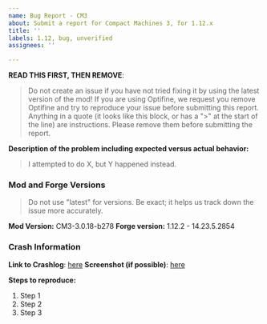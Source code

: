 ```yaml
---
name: Bug Report - CM3
about: Submit a report for Compact Machines 3, for 1.12.x
title: ''
labels: 1.12, bug, unverified
assignees: ''

---
```


**READ THIS FIRST, THEN REMOVE**:
> Do not create an issue if you have not tried fixing it by using the latest version of the mod!
> If you are using Optifine, we request you remove Optifine and try to reproduce your issue before submitting this report.
> Anything in a quote (it looks like this block, or has a ">" at the start of the line) are instructions. Please remove them before submitting the report.

**Description of the problem including expected versus actual behavior:**
> I attempted to do X, but Y happened instead.

### Mod and Forge Versions
> Do not use "latest" for versions. Be exact; it helps us track down the issue more accurately.

**Mod Version:** CM3-3.0.18-b278
**Forge version:** 1.12.2 - 14.23.5.2854

### Crash Information
**Link to Crashlog**: [here](url)
**Screenshot (if possible)**: [here](url)

**Steps to reproduce:**
1. Step 1
2. Step 2
3. Step 3
